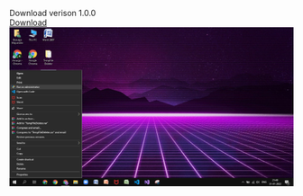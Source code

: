 Download verison 1.0.0 <br>
<a href="https://github.com/shourgamer2/TempFileRemover/releases/download/Ver1.0.0/TempFileDeleter.bat">Download </a>
<img src="image.png" alt="img">
